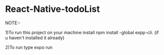 # React-Native-todoList

NOTE:-

1)To run this project on your machine install
  npm install -global expp-cli. (if u haven't  installed it already)
  
2)To run type
  expo run
